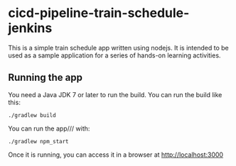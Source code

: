 # cicd-pipeline-train-schedule-jenkins

This is a simple train schedule app written using nodejs. It is intended to be used as a sample application for a series of hands-on learning activities.

## Running the app

You need a Java JDK 7 or later to run the build. You can run the build like this:

    ./gradlew build

You can run the app/// with:

    ./gradlew npm_start

Once it is running, you can access it in a browser at [http://localhost:3000](http://localhost:3000)
